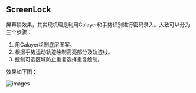 
## ScreenLock

屏幕锁效果，其实现机理是利用Calayer和手势识别进行密码录入。大致可以分为三个步骤：

1. 用Calayer绘制底层图案。
2. 根据手势运动轨迹绘制高亮部分及轨迹线。
3. 控制可选区域防止重复选择重复绘制。

效果如下图：

![images](http://7xpcyy.com1.z0.glb.clouddn.com/screenLock.gif) 